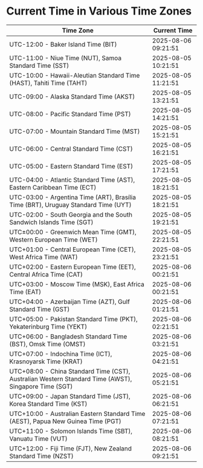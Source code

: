# Current Time in Various Time Zones

| Time Zone | Current Time |
|-----------|--------------|
| UTC-12:00 - Baker Island Time (BIT) | 2025-08-06 09:21:51 |
| UTC-11:00 - Niue Time (NUT), Samoa Standard Time (SST) | 2025-08-05 10:21:51 |
| UTC-10:00 - Hawaii-Aleutian Standard Time (HAST), Tahiti Time (TAHT) | 2025-08-05 11:21:51 |
| UTC-09:00 - Alaska Standard Time (AKST) | 2025-08-05 13:21:51 |
| UTC-08:00 - Pacific Standard Time (PST) | 2025-08-05 14:21:51 |
| UTC-07:00 - Mountain Standard Time (MST) | 2025-08-05 15:21:51 |
| UTC-06:00 - Central Standard Time (CST) | 2025-08-05 16:21:51 |
| UTC-05:00 - Eastern Standard Time (EST) | 2025-08-05 17:21:51 |
| UTC-04:00 - Atlantic Standard Time (AST), Eastern Caribbean Time (ECT) | 2025-08-05 18:21:51 |
| UTC-03:00 - Argentina Time (ART), Brasília Time (BRT), Uruguay Standard Time (UYT) | 2025-08-05 18:21:51 |
| UTC-02:00 - South Georgia and the South Sandwich Islands Time (SGT) | 2025-08-05 19:21:51 |
| UTC±00:00 - Greenwich Mean Time (GMT), Western European Time (WET) | 2025-08-05 22:21:51 |
| UTC+01:00 - Central European Time (CET), West Africa Time (WAT) | 2025-08-05 23:21:51 |
| UTC+02:00 - Eastern European Time (EET), Central Africa Time (CAT) | 2025-08-06 00:21:51 |
| UTC+03:00 - Moscow Time (MSK), East Africa Time (EAT) | 2025-08-06 00:21:51 |
| UTC+04:00 - Azerbaijan Time (AZT), Gulf Standard Time (GST) | 2025-08-06 01:21:51 |
| UTC+05:00 - Pakistan Standard Time (PKT), Yekaterinburg Time (YEKT) | 2025-08-06 02:21:51 |
| UTC+06:00 - Bangladesh Standard Time (BST), Omsk Time (OMST) | 2025-08-06 03:21:51 |
| UTC+07:00 - Indochina Time (ICT), Krasnoyarsk Time (KRAT) | 2025-08-06 04:21:51 |
| UTC+08:00 - China Standard Time (CST), Australian Western Standard Time (AWST), Singapore Time (SGT) | 2025-08-06 05:21:51 |
| UTC+09:00 - Japan Standard Time (JST), Korea Standard Time (KST) | 2025-08-06 06:21:51 |
| UTC+10:00 - Australian Eastern Standard Time (AEST), Papua New Guinea Time (PGT) | 2025-08-06 07:21:51 |
| UTC+11:00 - Solomon Islands Time (SBT), Vanuatu Time (VUT) | 2025-08-06 08:21:51 |
| UTC+12:00 - Fiji Time (FJT), New Zealand Standard Time (NZST) | 2025-08-06 09:21:51 |
